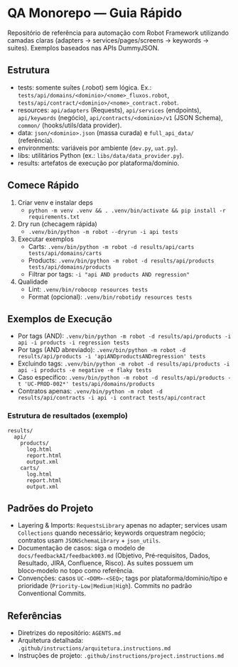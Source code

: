# QA Monorepo — Guia Rápido

Repositório de referência para automação com Robot Framework utilizando camadas claras (adapters → services/pages/screens → keywords → suites). Exemplos baseados nas APIs DummyJSON.

## Estrutura
- tests: somente suítes (.robot) sem lógica. Ex.: `tests/api/domains/<dominio>/<nome>_fluxos.robot`, `tests/api/contract/<dominio>/<nome>_contract.robot`.
- resources: `api/adapters` (Requests), `api/services` (endpoints), `api/keywords` (negócio), `api/contracts/<dominio>/v1` (JSON Schema), `common/` (hooks/utils/data provider).
- data: `json/<dominio>.json` (massa curada) e `full_api_data/` (referência).
- environments: variáveis por ambiente (`dev.py`, `uat.py`).
- libs: utilitários Python (ex.: `libs/data/data_provider.py`).
- results: artefatos de execução por plataforma/domínio.

## Comece Rápido
1) Criar venv e instalar deps
   - `python -m venv .venv && . .venv/bin/activate && pip install -r requirements.txt`
2) Dry run (checagem rápida)
   - `.venv/bin/python -m robot --dryrun -i api tests`
3) Executar exemplos
   - Carts: `.venv/bin/python -m robot -d results/api/carts tests/api/domains/carts`
   - Products: `.venv/bin/python -m robot -d results/api/products tests/api/domains/products`
   - Filtrar por tags: `-i "api AND products AND regression"`
4) Qualidade
   - Lint: `.venv/bin/robocop resources tests`
   - Format (opcional): `.venv/bin/robotidy resources tests`

## Exemplos de Execução
- Por tags (AND): `.venv/bin/python -m robot -d results/api/products -i api -i products -i regression tests`
- Por tags (AND abreviado): `.venv/bin/python -m robot -d results/api/products -i 'apiANDproductsANDregression' tests`
- Excluindo tags: `.venv/bin/python -m robot -d results/api/products -i api -i products -e negative -e flaky tests`
- Caso específico: `.venv/bin/python -m robot -d results/api/products -t 'UC-PROD-002*' tests/api/domains/products`
- Contratos apenas: `.venv/bin/python -m robot -d results/api/contracts -i api -i contract tests/api/contract`

### Estrutura de resultados (exemplo)
```
results/
  api/
    products/
      log.html
      report.html
      output.xml
    carts/
      log.html
      report.html
      output.xml
```

## Padrões do Projeto
- Layering & Imports: `RequestsLibrary` apenas no adapter; services usam `Collections` quando necessário; keywords orquestram negócio; contratos usam `JSONSchemaLibrary` + `json_utils`.
- Documentação de casos: siga o modelo de `docs/feedbackAI/feedback003.md` (Objetivo, Pré‑requisitos, Dados, Resultado, JIRA, Confluence, Risco). As suítes possuem um bloco‑modelo no topo como referência.
- Convenções: casos `UC-<DOM>-<SEQ>`; tags por plataforma/domínio/tipo e prioridade (`Priority-Low|Medium|High`). Commits no padrão Conventional Commits.

## Referências
- Diretrizes do repositório: `AGENTS.md`
- Arquitetura detalhada: `.github/instructions/arquitetura.instructions.md`
- Instruções de projeto: `.github/instructions/project.instructions.md`

